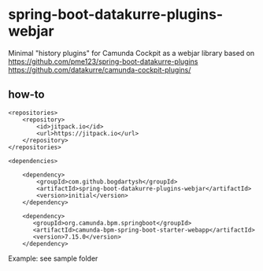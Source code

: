 # spring-boot-datakurre-plugins-webjar
Minimal "history plugins" for Camunda Cockpit as a webjar library
based on https://github.com/pme123/spring-boot-datakurre-plugins https://github.com/datakurre/camunda-cockpit-plugins/
## how-to

    <repositories>
        <repository>
            <id>jitpack.io</id>
            <url>https://jitpack.io</url>
        </repository>
    </repositories>
    
    <dependencies>
    
        <dependency>
            <groupId>com.github.bogdartysh</groupId>
            <artifactId>spring-boot-datakurre-plugins-webjar</artifactId>
            <version>initial</version>
        </dependency>
    
        <dependency>
           <groupId>org.camunda.bpm.springboot</groupId>
           <artifactId>camunda-bpm-spring-boot-starter-webapp</artifactId>
           <version>7.15.0</version>
        </dependency>
    
Example: see sample folder
